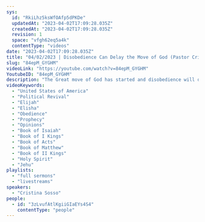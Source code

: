 ```yaml
---
sys:
  id: "RkiLhz5ksWfOAfp5dPKDe"
  updatedAt: "2023-04-02T17:09:28.035Z"
  createdAt: "2023-04-02T17:09:28.035Z"
  revision: 1
  space: "vfgh62eq5a4k"
  contentType: "videos"
date: "2023-04-02T17:09:28.035Z"
title: "04/02/2023 | Disobedience Can Delay the Move of God (Pastor Cristina Sosso)"
slug: "84epM_GYGHM"
videoLink: "https://youtube.com/watch?v=84epM_GYGHM"
YoutubeID: "84epM_GYGHM"
description: "The Great move of God has started and disobedience will delay His great mov. Becuase of this Christians need to not be quick to give their own opnions. We see in the scriptures how God is able to transform the outcomes in a instant. Isaiah 58:11-14  tells us that if we obey the Lord and are careful not to go our own way or speak idle words, then we will rebuild the ancient ruins and we will find joy in the Lord and ride in victory. This sermon was delivered by Pastor Cristina Sosso at Freedom Fellowship Church International on April 02, 2023\n"
videoKeywords:
  - "United States of America"
  - "Political Revival"
  - "Elijah"
  - "Elisha"
  - "Obedience"
  - "Prophecy"
  - "Opinions"
  - "Book of Isaiah"
  - "Book of I Kings"
  - "Book of Acts"
  - "Book of Matthew"
  - "Book of II Kings"
  - "Holy Spirit"
  - "Jehu"
playlists:
  - "full sermons"
  - "livestreams"
speakers:
  - "Cristina Sosso"
people:
  - id: "3zLvufAtlKgiiGIaEYs4S4"
    contentType: "people"
---
```

